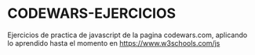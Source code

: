 # CODEWARS-EJERCICIOS
Ejercicios de practica de javascript de la pagina codewars.com, aplicando lo aprendido hasta el momento en https://www.w3schools.com/js